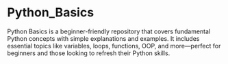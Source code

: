 # Python_Basics
 Python Basics is a beginner-friendly repository that covers fundamental Python concepts with simple explanations and examples. It includes essential topics like variables, loops, functions, OOP, and more—perfect for beginners and those looking to refresh their Python skills.
